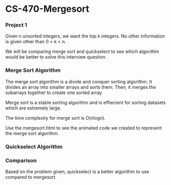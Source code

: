 # CS-470-Mergesort
### Project 1 
Given n unsorted integers, we want the top k integers. No other information is given other than 0 < k < n.

We will be comparing merge sort and quickselect to see which algorithm would be better to solve this interview question.

### Merge Sort Algorithm
The merge sort algorithm is a divide and conquer sorting algorithm. It divides an array into smaller arrays and sorts them.  Then, it merges the subarrays together to create one sorted array.  

Merge sort is a stable sorting algorithm and is effiecient for sorting datasets which are extremely large.

The time complexity for merge sort is O(nlogn).

Use the mergesort.html to see the animated code we created to represent the merge sort algorithm.


### Quickselect Algorithm 

### Comparison

Based on the problem given, quickselect is a better algorithm to use compared to mergesort. 
